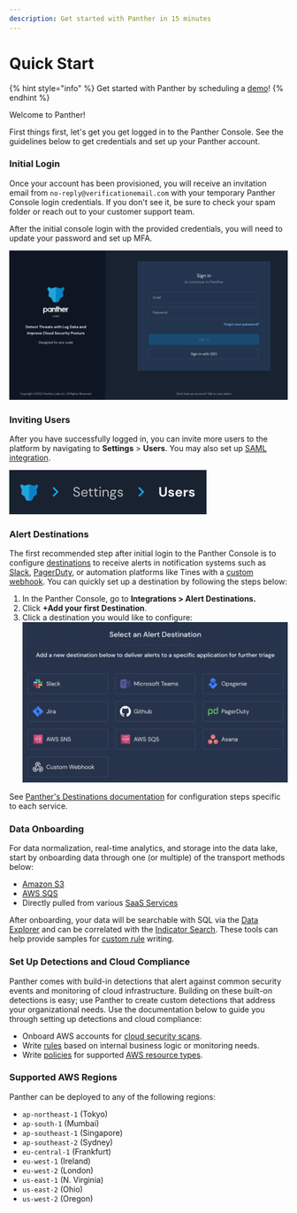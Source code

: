 ```yaml
---
description: Get started with Panther in 15 minutes
---
```


# Quick Start

{% hint style="info" %}
Get started with Panther by scheduling a [demo](https://runpanther.io/request-a-demo/)!
{% endhint %}

Welcome to Panther!

First things first, let's get you get logged in to the Panther Console. See the guidelines below to get credentials and set up your Panther account.&#x20;

### Initial Login

Once your account has been provisioned, you will receive an invitation email from `no-reply@verificationemail.com` with your temporary Panther Console login credentials. If you don't see it, be sure to check your spam folder or reach out to your customer support team.

After the initial console login with the provided credentials, you will need to update your password and set up MFA.

![Login Screen](<.gitbook/assets/image (6).png>)

### Inviting Users

After you have successfully logged in, you can invite more users to the platform by navigating to **Settings** > **Users**. You may also set up [SAML integration](system-configuration/saml/).

![](<.gitbook/assets/image (7).png>)

### Alert Destinations

The first recommended step after initial login to the Panther Console is to configure [destinations](https://docs.runpanther.io/destinations) to receive alerts in notification systems such as [Slack](https://docs.runpanther.io/destinations/slack), [PagerDuty](https://docs.runpanther.io/destinations/pagerduty), or automation platforms like Tines with a [custom webhook](https://docs.runpanther.io/destinations/custom\_webhook). You can quickly set up a destination by following the steps below:

1. In the Panther Console, go to **Integrations > Alert Destinations.**
2. Click **+Add your first Destination**.
3. Click a destination you would like to configure:\
   ![](.gitbook/assets/destination-options.png)

See [Panther's Destinations documentation](https://docs.runpanther.io/destinations) for configuration steps specific to each service.

### Data Onboarding

For data normalization, real-time analytics, and storage into the data lake, start by onboarding data through one (or multiple) of the transport methods below:

* [Amazon S3](https://docs.runpanther.io/data-onboarding/data-transports/s3)
* [AWS SQS](https://docs.runpanther.io/data-onboarding/data-transports/sqs)
* Directly pulled from various [SaaS Services](https://docs.runpanther.io/data-onboarding/saas-logs)

After onboarding, your data will be searchable with SQL via the [Data Explorer](https://docs.runpanther.io/data-analytics/data-explorer) and can be correlated with the [Indicator Search](https://docs.runpanther.io/data-analytics/indicator-search). These tools can help provide samples for [custom rule](https://docs.runpanther.io/writing-detections/rules) writing.

### Set Up Detections and Cloud Compliance

Panther comes with build-in detections that alert against common security events and monitoring of cloud infrastructure. Building on these built-on detections is easy; use Panther to create custom detections that address your organizational needs. Use the documentation below to guide you through setting up detections and cloud compliance:

* Onboard AWS accounts for [cloud security scans](https://docs.runpanther.io/data-onboarding/setup-cloud-accounts).
* Write [rules](https://docs.runpanther.io/writing-detections/rules) based on internal business logic or monitoring needs.
* Write [policies](https://docs.runpanther.io/writing-detections/policies) for supported [AWS resource types](https://docs.runpanther.io/resources).

### Supported AWS Regions

Panther can be deployed to any of the following regions:

* `ap-northeast-1` (Tokyo)
* `ap-south-1` (Mumbai)
* `ap-southeast-1` (Singapore)
* `ap-southeast-2` (Sydney)
* `eu-central-1` (Frankfurt)
* `eu-west-1` (Ireland)
* `eu-west-2` (London)
* `us-east-1` (N. Virginia)
* `us-east-2` (Ohio)
* `us-west-2` (Oregon)
